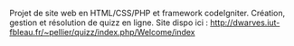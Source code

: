 Projet de site web en HTML/CSS/PHP et framework codeIgniter. 
Création, gestion et résolution de quizz en ligne. 
Site dispo ici : http://dwarves.iut-fbleau.fr/~pellier/quizz/index.php/Welcome/index

